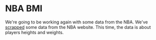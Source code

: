 # NBA BMI

We're going to be working again with some data from the NBA. We've [scrapped](https://en.wikipedia.org/wiki/Web_scraping) some data from the NBA website. This time, the data is about players heights and weights.
